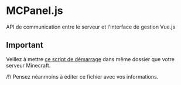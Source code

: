 # MCPanel.js
API de communication entre le serveur et l'interface de gestion Vue.js

## Important
Veillez à mettre [ce script de démarrage](https://drive.google.com/file/d/1lmnJXv2esZyXDiCkXhyg9ImWan0Is1ym/view) dans même dossier que votre serveur Minecraft.

/!\ Pensez néanmoins à éditer ce fichier avec vos informations.
